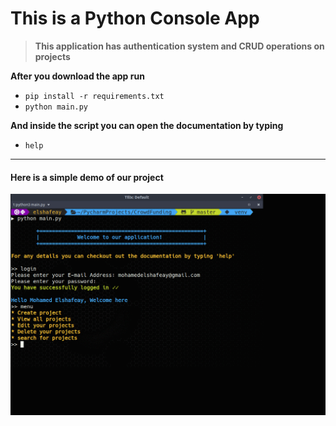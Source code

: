 # This is a Python Console App

> **This application has authentication system and CRUD operations on projects**

**After you download the app run**
* ```pip install -r requirements.txt```
* ```python main.py```

**And inside the script you can open the documentation by typing**
* ```help```

---
#### Here is a simple demo of our project

![demo](demo.gif)
